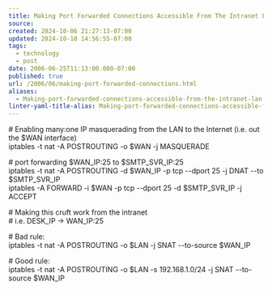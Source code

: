 ```yaml
---
title: Making Port Forwarded Connections Accessible From The Intranet Lan
source: 
created: 2024-10-06 21:27:13-07:00
updated: 2024-10-10 14:56:55-07:00
tags:
  - technology
  - post
date: 2006-06-25T11:13:00.000-07:00
published: true
url: /2006/06/making-port-forwarded-connections.html
aliases:
  - Making-port-forwarded-connections-accessible-from-the-intranet-lan
linter-yaml-title-alias: Making-port-forwarded-connections-accessible-from-the-intranet-lan
---
```



\# Enabling many:one IP masquerading from the LAN to the Internet (i.e. out the $WAN interface)  
iptables -t nat -A POSTROUTING -o $WAN -j MASQUERADE  
  
\# port forwarding $WAN\_IP:25 to $SMTP\_SVR\_IP:25  
iptables -t nat -A POSTROUTING -d $WAN\_IP -p tcp --dport 25 -j DNAT --to $SMTP\_SVR\_IP  
iptables -A FORWARD -i $WAN -p tcp --dport 25 -d $SMTP\_SVR\_IP -j ACCEPT  
  
\# Making this cruft work from the intranet  
\# i.e. DESK\_IP -> WAN\_IP:25  
  
\# Bad rule:  
iptables -t nat -A POSTROUTING -o $LAN -j SNAT --to-source $WAN\_IP  
  
\# Good rule:  
iptables -t nat -A POSTROUTING -o $LAN -s 192.168.1.0/24 -j SNAT --to-source $WAN\_IP